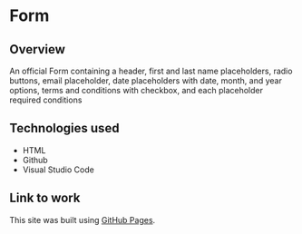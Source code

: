 # Form

## Overview
An official Form containing a header, first and last name placeholders, radio buttons, email placeholder, date placeholders with date, month, and year options, terms and conditions with checkbox, and each placeholder required conditions


## Technologies used
* HTML
* Github
* Visual Studio Code


## Link to work
This site was built using [GitHub Pages]( https://ml042685.github.io/Form/).
